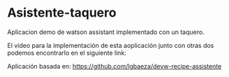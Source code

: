 # Asistente-taquero
Aplicacion demo de watson assistant implementado con un taquero.

El video para la implementación de esta aoplicación junto con otras dos podemos encontrarlo en 
el siguiente link:

Aplicación basada en: https://github.com/lgbaeza/devw-recipe-assistente
